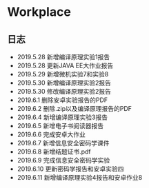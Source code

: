 # Workplace

## 日志
* 2019.5.28 新增编译原理实验1报告   
* 2019.5.28 更新JAVA EE大作业报告   
* 2019.5.29 新增微机实验7和实验8   
* 2019.5.30 新增编译原理实验2报告   
* 2019.5.30 修改编译原理实验2报告  
* 2019.6.1 删除安卓实验报告的PDF   
* 2019.6.2 删除.zip以及编译原理报告的PDF  
* 2019.6.4 新增编译原理实验3报告  
* 2019.6.5 新增电子书阅读器报告  
* 2019.6.6 完成安卓大作业  
* 2019.6.7 新增信息安全密码学课件  
* 2019.6.8 新增结题证书.pdf  
* 2019.6.9 完成信息安全密码学实验  
* 2019.6.10 更新密码学报告和安卓实验四  
* 2019.6.11 新增编译原理实验4报告和安卓作业8  